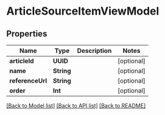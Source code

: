 # ArticleSourceItemViewModel

## Properties
Name | Type | Description | Notes
------------ | ------------- | ------------- | -------------
**articleId** | **UUID** |  | [optional] 
**name** | **String** |  | [optional] 
**referenceUrl** | **String** |  | [optional] 
**order** | **Int** |  | [optional] 

[[Back to Model list]](../README.md#documentation-for-models) [[Back to API list]](../README.md#documentation-for-api-endpoints) [[Back to README]](../README.md)


